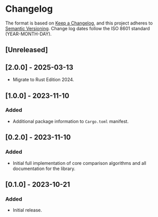 # Changelog

The format is based on [Keep a Changelog](https://keepachangelog.com/en/1.0.0/),
and this project adheres to [Semantic Versioning](https://semver.org/spec/v2.0.0.html).
Change log dates follow the ISO 8601 standard (YEAR-MONTH-DAY).

## [Unreleased]

## [2.0.0] - 2025-03-13
- Migrate to Rust Edition 2024.

## [1.0.0] - 2023-11-10

### Added
- Additional package information to `Cargo.toml` manifest.

## [0.2.0] - 2023-11-10

### Added
- Initial full implementation of core comparison algorithms and all documentation
for the library.

## [0.1.0] - 2023-10-21

### Added
- Initial release.